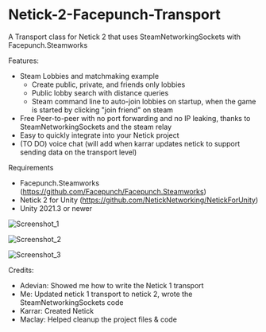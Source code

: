 # Netick-2-Facepunch-Transport
 A Transport class for Netick 2 that uses SteamNetworkingSockets with Facepunch.Steamworks

 Features:
 - Steam Lobbies and matchmaking example
   - Create public, private, and friends only lobbies
   - Public lobby search with distance queries
   - Steam command line to auto-join lobbies on startup, when the game is started by clicking "join friend" on steam
 - Free Peer-to-peer with no port forwarding and no IP leaking, thanks to SteamNetworkingSockets and the steam relay
 - Easy to quickly integrate into your Netick project
 - (TO DO) voice chat (will add when karrar updates netick to support sending data on the transport level)

Requirements
- Facepunch.Steamworks (https://github.com/Facepunch/Facepunch.Steamworks)
- Netick 2 for Unity (https://github.com/NetickNetworking/NetickForUnity)
- Unity 2021.3 or newer
 
![Screenshot_1](https://user-images.githubusercontent.com/59656122/211421510-d57db421-8b6c-4cd2-8d67-5304a0a71bb5.png)

![Screenshot_2](https://user-images.githubusercontent.com/59656122/211421790-85109680-e461-4908-8463-4dff441b56cb.png)

![Screenshot_3](https://user-images.githubusercontent.com/59656122/211423166-1cfd4437-ddd7-4dac-aa58-225e15d917e8.png)

 Credits: 
  - Adevian: Showed me how to write the Netick 1 transport
  - Me: Updated netick 1 transport to netick 2, wrote the SteamNetworkingSockets code
  - Karrar: Created Netick
  - Maclay: Helped cleanup the project files & code
